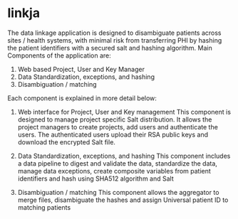 # linkja

The data linkage application is designed to disambiguate patients across sites / health systems, with minimal risk from transferring PHI by hashing the patient identifiers with a secured salt and hashing algorithm. Main Components of the application are:
1.	Web based Project, User and Key Manager
2.	Data Standardization, exceptions, and hashing 
3.	Disambiguation / matching

Each component is explained in more detail below:
1.	Web interface for Project, User and Key management
This component is designed to manage project specific Salt distribution. It allows the project managers to create projects, add users and authenticate the users. The authenticated users upload their RSA public keys and download the encrypted Salt file. 

2.	Data Standardization, exceptions, and hashing
This component includes a data pipeline to digest and validate the data, standardize the data, manage data exceptions, create composite variables from patient identifiers and hash using SHA512 algorithm and Salt

3.	Disambiguation / matching 
This component allows the aggregator to merge files, disambiguate the hashes and assign Universal patient ID to matching patients
